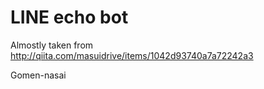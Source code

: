 # LINE echo bot

Almostly taken from http://qiita.com/masuidrive/items/1042d93740a7a72242a3

Gomen-nasai
